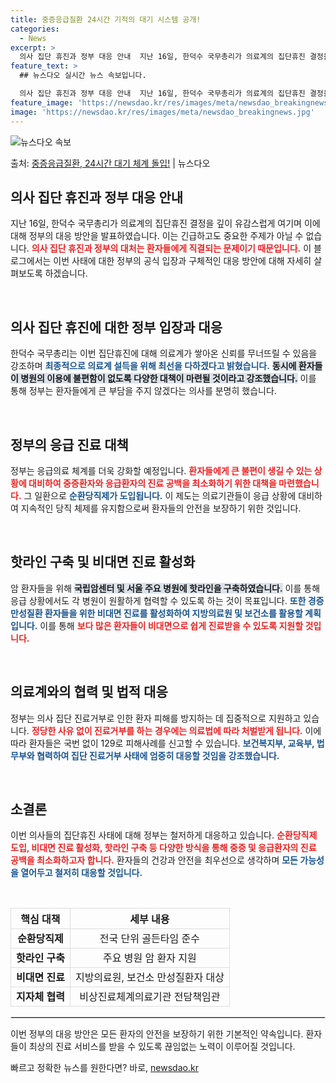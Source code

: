 ```yaml
---
title: 중증응급질환 24시간 기적의 대기 시스템 공개!
categories:
  - News
excerpt: >
  의사 집단 휴진과 정부 대응 안내  지난 16일, 한덕수 국무총리가 의료계의 집단휴진 결정을 깊이 유감스럽게…
feature_text: >
  ## 뉴스다오 실시간 뉴스 속보입니다.

  의사 집단 휴진과 정부 대응 안내  지난 16일, 한덕수 국무총리가 의료계의 집단휴진 결정을 깊이 유감스럽게…
feature_image: 'https://newsdao.kr/res/images/meta/newsdao_breakingnews.jpg'
image: 'https://newsdao.kr/res/images/meta/newsdao_breakingnews.jpg'
---
```


![뉴스다오 속보](https://newsdao.kr/res/images/meta/newsdao_breakingnews.jpg)

<p>출처: <a href="https://newsdao.kr/4263" rel="dofollow">중증응급질환, 24시간 대기 체계 돌입!</a> | 뉴스다오</p>

<h2 data-ke-size="size26">의사 집단 휴진과 정부 대응 안내</h2>

<p data-ke-size="size16">지난 16일, 한덕수 국무총리가 의료계의 집단휴진 결정을 깊이 유감스럽게 여기며 이에 대해 정부의 대응 방안을 발표하였습니다. 이는 긴급하고도 중요한 주제가 아닐 수 없습니다. <b><span style="color: #ee2323;">의사 집단 휴진과 정부의 대처는 환자들에게 직결되는 문제이기 때문입니다.</span></b> 이 블로그에서는 이번 사태에 대한 정부의 공식 입장과 구체적인 대응 방안에 대해 자세히 살펴보도록 하겠습니다.</p>

<p data-ke-size="size16">&nbsp;</p>

<h2 data-ke-size="size26">의사 집단 휴진에 대한 정부 입장과 대응</h2>

<p data-ke-size="size16">한덕수 국무총리는 이번 집단휴진에 대해 의료계가 쌓아온 신뢰를 무너뜨릴 수 있음을 강조하며 <b><span style="color: #1a5490;">최종적으로 의료계 설득을 위해 최선을 다하겠다고 밝혔습니다.</span></b> <b><span style="background-color: #21538527;">동시에 환자들이 병원의 이용에 불편함이 없도록 다양한 대책이 마련될 것이라고 강조했습니다.</span></b> 이를 통해 정부는 환자들에게 큰 부담을 주지 않겠다는 의사를 분명히 했습니다.</p>

<p data-ke-size="size16">&nbsp;</p>

<h2 data-ke-size="size26">정부의 응급 진료 대책</h2>

<p data-ke-size="size16">정부는 응급의료 체계를 더욱 강화할 예정입니다. <b><span style="color: #ee2323;">환자들에게 큰 불편이 생길 수 있는 상황에 대비하여 중증환자와 응급환자의 진료 공백을 최소화하기 위한 대책을 마련했습니다.</span></b> 그 일환으로 <b><span style="color: #1a5490;">순환당직제가 도입됩니다.</span></b> 이 제도는 의료기관들이 응급 상황에 대비하여 지속적인 당직 체제를 유지함으로써 환자들의 안전을 보장하기 위한 것입니다.</p>

<p data-ke-size="size16">&nbsp;</p>

<h2 data-ke-size="size26">핫라인 구축 및 비대면 진료 활성화</h2>

<p data-ke-size="size16">암 환자들을 위해 <b><span style="background-color: #21538527;">국립암센터 및 서울 주요 병원에 핫라인을 구축하였습니다.</span></b> 이를 통해 응급 상황에서도 각 병원이 원활하게 협력할 수 있도록 하는 것이 목표입니다. <b><span style="color: #1a5490;">또한 경증 만성질환 환자들을 위한 비대면 진료를 활성화하여 지방의료원 및 보건소를 활용할 계획입니다.</span></b> 이를 통해 <b><span style="color: #ee2323;">보다 많은 환자들이 비대면으로 쉽게 진료받을 수 있도록 지원할 것입니다.</span></b></p>

<p data-ke-size="size16">&nbsp;</p>

<h2 data-ke-size="size26">의료계와의 협력 및 법적 대응</h2>

<p data-ke-size="size16">정부는 의사 집단 진료거부로 인한 환자 피해를 방지하는 데 집중적으로 지원하고 있습니다. <b><span style="color: #ee2323;">정당한 사유 없이 진료거부를 하는 경우에는 의료법에 따라 처벌받게 됩니다.</span></b> 이에 따라 환자들은 국번 없이 129로 피해사례를 신고할 수 있습니다. <b><span style="color: #1a5490;">보건복지부, 교육부, 법무부와 협력하여 집단 진료거부 사태에 엄중히 대응할 것임을 강조했습니다.</span></b></p>

<p data-ke-size="size16">&nbsp;</p>

<h2 data-ke-size="size26">소결론</h2>

<p data-ke-size="size16">이번 의사들의 집단휴진 사태에 대해 정부는 철저하게 대응하고 있습니다. <b><span style="color: #ee2323;">순환당직제 도입, 비대면 진료 활성화, 핫라인 구축 등 다양한 방식을 통해 중증 및 응급환자의 진료 공백을 최소화하고자 합니다.</span></b> 환자들의 건강과 안전을 최우선으로 생각하며 <b><span style="color: #1a5490;">모든 가능성을 열어두고 철저히 대응할 것입니다.</span></b></p>

<p data-ke-size="size16">&nbsp;</p>

<table style="width: 100%; border-collapse: collapse;">
    <thead>
        <tr>
            <th style="border: 1px solid #ddd; text-align: center;">핵심 대책</th>
            <th style="border: 1px solid #ddd; text-align: center;">세부 내용</th>
        </tr>
    </thead>
    <tbody>
        <tr>
            <td style="border: 1px solid #ddd; text-align: center; height: 17px;"><b>순환당직제</b></td>
            <td style="border: 1px solid #ddd; text-align: center; height: 17px;">전국 단위 골든타임 준수</td>
        </tr>
        <tr>
            <td style="border: 1px solid #ddd; text-align: center; height: 17px;"><b>핫라인 구축</b></td>
            <td style="border: 1px solid #ddd; text-align: center; height: 17px;">주요 병원 암 환자 지원</td>
        </tr>
        <tr>
            <td style="border: 1px solid #ddd; text-align: center; height: 17px;"><b>비대면 진료</b></td>
            <td style="border: 1px solid #ddd; text-align: center; height: 17px;">지방의료원, 보건소 만성질환자 대상</td>
        </tr>
        <tr>
            <td style="border: 1px solid #ddd; text-align: center; height: 17px;"><b>지자체 협력</b></td>
            <td style="border: 1px solid #ddd; text-align: center; height: 17px;">비상진료체계의료기관 전담책임관</td>
        </tr>
    </tbody>
</table>

<hr style="border: 1px solid #ddd;"/>

<p data-ke-size="size16">이번 정부의 대응 방안은 모든 환자의 안전을 보장하기 위한 기본적인 약속입니다. 환자들이 최상의 진료 서비스를 받을 수 있도록 끊임없는 노력이 이루어질 것입니다.</p> 

빠르고 정확한 뉴스를 원한다면? 바로, <a href="https://newsdao.kr" rel="dofollow">newsdao.kr</a>


